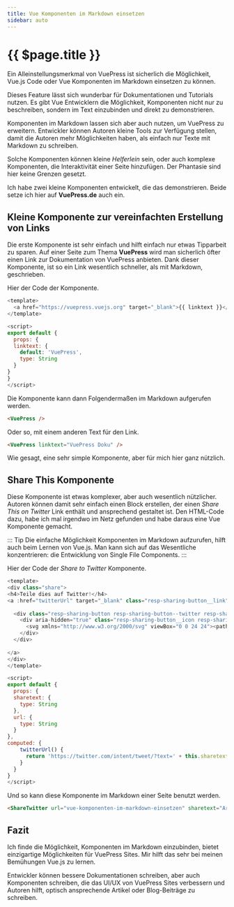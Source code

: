 ```yaml
---
title: Vue Komponenten im Markdown einsetzen
sidebar: auto
---
```

# {{ $page.title }}
Ein Alleinstellungsmerkmal von VuePress ist sicherlich die Möglichkeit, Vue.js Code oder Vue Komponenten im Markdown einsetzen zu können.

Dieses Feature lässt sich wunderbar für Dokumentationen und Tutorials nutzen. Es gibt Vue Entwicklern die Möglichkeit, Komponenten nicht nur zu beschreiben, sondern im Text einzubinden und direkt zu demonstrieren.

Komponenten im Markdown lassen sich aber auch nutzen, um VuePress zu erweitern. Entwickler können Autoren kleine Tools zur Verfügung stellen, damit die Autoren mehr Möglichkeiten haben, als einfach nur Texte mit Markdown zu schreiben.

Solche Komponenten können kleine *Helferlein* sein, oder auch komplexe Komponenten, die Interaktivität einer Seite hinzufügen. Der Phantasie sind hier keine Grenzen gesetzt.

Ich habe zwei kleine Komponenten entwickelt, die das demonstrieren. Beide setze ich hier auf **VuePress.de** auch ein.

## Kleine Komponente zur vereinfachten Erstellung von Links
Die erste Komponente ist sehr einfach und hilft einfach nur etwas Tipparbeit zu sparen. Auf einer Seite zum Thema **VuePress** wird man sicherlich öfter einen Link zur Dokumentation von VuePress anbieten. Dank dieser Komponente, ist so ein Link wesentlich schneller, als mit Markdown, geschrieben.

Hier der Code der Komponente.

``` js
<template>
  <a href="https://vuepress.vuejs.org" target="_blank">{{ linktext }}</a>
</template>

<script>
export default {
  props: {
  linktext: {
    default: 'VuePress',
    type: String
  }
}
}
</script>
```
Die Komponente kann dann Folgendermaßen im Markdown aufgerufen werden.

``` md
<VuePress />
```

Oder so, mit einem anderen Text für den Link.

``` md
<VuePress linktext="VuePress Doku" />
```

Wie gesagt, eine sehr simple Komponente, aber für mich hier ganz nützlich.

<ShareTwitter url="vue-komponenten-im-markdown-einsetzen.html" sharetext="Artikel über VuePress und Komponenten im Markdown" />

## Share This Komponente
Diese Komponente ist etwas komplexer, aber auch wesentlich nützlicher. Autoren können damit sehr einfach einen Block erstellen, der einen *Share This on Twitter* Link enthält und ansprechend gestaltet ist. Den HTML-Code dazu, habe ich mal irgendwo im Netz gefunden und habe daraus eine Vue Komponente gemacht.

::: Tip
Die einfache Möglichkeit Komponenten im Markdown aufzurufen, hilft auch beim Lernen von Vue.js. Man kann sich auf das Wesentliche konzentrieren: die Entwicklung von Single File Components.
:::

Hier der Code der *Share to Twitter* Komponente.

``` js
<template>
<div class="share">
<h4>Teile dies auf Twitter!</h4>
<a :href="twitterUrl" target="_blank" class="resp-sharing-button__link">
  
  <div class="resp-sharing-button resp-sharing-button--twitter resp-sharing-button--large">
    <div aria-hidden="true" class="resp-sharing-button__icon resp-sharing-button__icon--solid">
      <svg xmlns="http://www.w3.org/2000/svg" viewBox="0 0 24 24"><path d="M23.44 4.83c-.8.37-1.5.38-2.22.02.93-.56.98-.96 1.32-2.02-.88.52-1.86.9-2.9 1.1-.82-.88-2-1.43-3.3-1.43-2.5 0-4.55 2.04-4.55 4.54 0 .36.03.7.1 1.04-3.77-.2-7.12-2-9.36-4.75-.4.67-.6 1.45-.6 2.3 0 1.56.8 2.95 2 3.77-.74-.03-1.44-.23-2.05-.57v.06c0 2.2 1.56 4.03 3.64 4.44-.67.2-1.37.2-2.06.08.58 1.8 2.26 3.12 4.25 3.16C5.78 18.1 3.37 18.74 1 18.46c2 1.3 4.4 2.04 6.97 2.04 8.35 0 12.92-6.92 12.92-12.93 0-.2 0-.4-.02-.6.9-.63 1.96-1.22 2.56-2.14z"/></svg>
    </div>
  </div>
    
</a>
</div>
</template>

<script>
export default {
  props: {
  sharetext: {
    type: String
  },
  url: {
    type: String
  }
},
computed: {
    twitterUrl() {
      return 'https://twitter.com/intent/tweet/?text=' + this.sharetext + '&' + 'url=' + this.url;
    }
  }
}
</script>
```

Und so kann diese Komponente im Markdown einer Seite benutzt werden.

``` md
<ShareTwitter url="vue-komponenten-im-markdown-einsetzen" sharetext="Artikel über VuePress und Komponenten im Markdown" />
```
## Fazit
Ich finde die Möglichkeit, Komponenten im Markdown einzubinden, bietet einzigartige Möglichkeiten für VuePress Sites. Mir hilft das sehr bei meinen Bemühungen Vue.js zu lernen.

Entwickler können bessere Dokumentationen schreiben, aber auch Komponenten schreiben, die das UI/UX von VuePress Sites verbessern und Autoren hilft, optisch ansprechende Artikel oder Blog-Beiträge zu schreiben.
